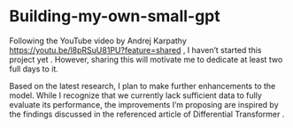 # Building-my-own-small-gpt
Following the YouTube video by Andrej Karpathy https://youtu.be/l8pRSuU81PU?feature=shared , I haven’t started this project yet . However, sharing this will motivate me to dedicate at least two full days to it.

Based on the latest research, I plan to make further enhancements to the model. While I recognize that we currently lack sufficient data to fully evaluate its performance, the improvements I’m proposing are inspired by the findings discussed in the referenced article of Differential Transformer .
